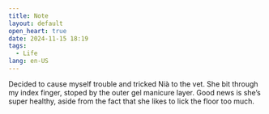 ```yaml
---
title: Note
layout: default
open_heart: true
date: 2024-11-15 18:19
tags: 
  - Life
lang: en-US
---
```


Decided to cause myself trouble and tricked Nià to the vet. She bit through my index finger, stoped by the outer gel manicure layer. Good news is she’s super healthy, aside from the fact that she likes to  lick the floor too much.
